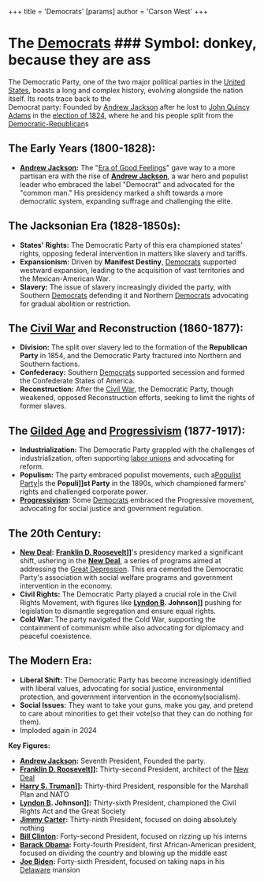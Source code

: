 +++
 title = 'Democrats'
[params]
	author = 'Carson West'
+++
# The [Democrats](./../democrats/) ### Symbol: donkey, because they are ass
The Democratic Party, one of the two major political parties in the [United States](./../united-states/), boasts a long and complex history, evolving alongside the nation itself. Its roots trace back to the \
Democrat party: Founded by [Andrew Jackson](./../andrew-jackson/) after he lost to [John Quincy Adams](./../john-quincy-adams/) in the [election of 1824](./../election-of-1824/), where he and his people split from the [Democratic-Republican](./../democratic-republican/)s


## **The Early Years (1800-1828):**

* **[Andrew Jackson](./../andrew-jackson/):** The "[Era of Good Feelings](./../era-of-good-feelings/)" gave way to a more partisan era with the rise of **[Andrew Jackson](./../andrew-jackson/)**, a war hero and populist leader who embraced the label "Democrat" and advocated for the "common man." His presidency marked a shift towards a more democratic system, expanding suffrage and challenging the elite.

## **The Jacksonian Era (1828-1850s):**

* **States' Rights:** The Democratic Party of this era championed states' rights, opposing federal intervention in matters like slavery and tariffs.
* **Expansionism:**  Driven by **Manifest Destiny**, [Democrats](./../democrats/) supported westward expansion, leading to the acquisition of vast territories and the Mexican-American War.
* **Slavery:** The issue of slavery increasingly divided the party, with Southern [Democrats](./../democrats/) defending it and Northern [Democrats](./../democrats/) advocating for gradual abolition or restriction.

## **The [Civil War](./../civil-war/) and Reconstruction (1860-1877):**

* **Division:** The split over slavery led to the formation of the **Republican Party** in 1854, and the Democratic Party fractured into Northern and Southern factions.
* **Confederacy:**  Southern [Democrats](./../democrats/) supported secession and formed the Confederate States of America.
* **Reconstruction:** After the [Civil War](./../civil-war/), the Democratic Party, though weakened, opposed Reconstruction efforts, seeking to limit the rights of former slaves.

## **The [Gilded Age](./../gilded-age/) and [Progressivism](./../progressivism/) (1877-1917):**

* **Industrialization:** The Democratic Party grappled with the challenges of industrialization, often supporting [labor unions](./../labor-unions/) and advocating for reform.
* **Populism:** The party embraced populist movements, such a[Populist Party](./../populist-party/)|s the **Populi]]st Party** in the 1890s, which championed farmers' rights and challenged corporate power.
* **[Progressivism](./../progressivism/):**  Some [Democrats](./../democrats/) embraced the Progressive movement, advocating for social justice and government regulation.

## **The 20th Century:**

* **[New Deal](./../new-deal/):** **[Franklin D. Roosevelt](./../franklin-d.-roosevelt/)]]**'s presidency marked a significant shift, ushering in the **[New Deal](./../new-deal/)**, a series of programs aimed at addressing the [Great Depression](./../great-depression/). This era cemented the Democratic Party's association with social welfare programs and government intervention in the economy.
* **Civil Rights:**  The Democratic Party played a crucial role in the Civil Rights Movement, with figures like **[Lyndon B](./../lyndon-b/). Johnson]]** pushing for legislation to dismantle segregation and ensure equal rights.
* **Cold War:**  The party navigated the Cold War, supporting the containment of communism while also advocating for diplomacy and peaceful coexistence.

## **The Modern Era:**

* **Liberal Shift:** The Democratic Party has become increasingly identified with liberal values, advocating for social justice, environmental protection, and government intervention in the economy(socialism).
* **Social Issues:** They want to take your guns, make you gay, and pretend to care about minorities to get their vote(so that they can do nothing for them).
* Imploded again in 2024

**Key Figures:**

* **[Andrew Jackson](./../andrew-jackson/):** Seventh President, Founded the party.
* **[Franklin D. Roosevelt](./../franklin-d.-roosevelt/)]]:** Thirty-second President, architect of the [New Deal](./../new-deal/)
* **[Harry S. Truman](./../harry-s.-truman/)]]:** Thirty-third President, responsible for the Marshall Plan and NATO
* **[Lyndon B](./../lyndon-b/). Johnson]]:** Thirty-sixth President, championed the Civil Rights Act and the Great Society
* **[Jimmy Carter](./../jimmy-carter/):** Thirty-ninth President, focused on doing absolutely nothing
* **[Bill Clinton](./../bill-clinton/):** Forty-second President, focused on rizzing up his interns
* **[Barack Obama](./../barack-obama/):** Forty-fourth President, first African-American president, focused on dividing the country and blowing up the middle east
* **[Joe Biden](./../joe-biden/):** Forty-sixth President, focused on taking naps in his [Delaware](./../delaware/) mansion

